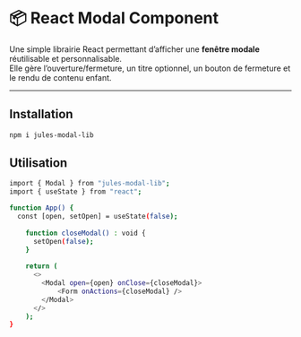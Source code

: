 # 📦 React Modal Component

Une simple librairie React permettant d’afficher une **fenêtre modale** réutilisable et personnalisable.  
Elle gère l’ouverture/fermeture, un titre optionnel, un bouton de fermeture et le rendu de contenu enfant.

---

## Installation

```bash
npm i jules-modal-lib
```
## Utilisation

```bash
import { Modal } from "jules-modal-lib";
import { useState } from "react";

function App() {
  const [open, setOpen] = useState(false);
    
    function closeModal() : void {
      setOpen(false);
    }
    
    return (
      <>
        <Modal open={open} onClose={closeModal}>
            <Form onActions={closeModal} />
        </Modal>
      </>
    );
}
```
